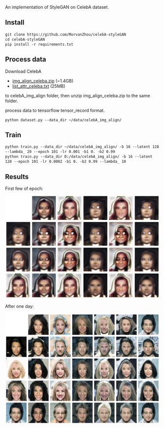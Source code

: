 An implementation of StyleGAN on CelebA dataset.

## Install 

```shell script
git clone https://github.com/MorvanZhou/celebA-styleGAN
cd celebA-styleGAN
pip install -r requirements.txt
```

## Process data
Download CelebA 

- [img_align_celeba.zip](https://drive.google.com/file/d/0B7EVK8r0v71pZjFTYXZWM3FlRnM/view?usp=sharing) (~1.4GB) 
- [list_attr_celeba.txt](https://drive.google.com/file/d/0B7EVK8r0v71pblRyaVFSWGxPY0U/view?usp=sharing) (25MB) 

to celebA_img_align folder, then unzip img_align_celeba.zip to the same folder.

process data to tensorflow tensor_record format.

```shell script
python dataset.py --data_dir ~/data/celebA_img_align/
```

## Train

```shell script
python train.py --data_dir ~/data/celebA_img_align/ -b 16 --latent 128 --lambda_ 20 --epoch 101 -lr 0.001 -b1 0. -b2 0.99
python train.py --data_dir D:/data/celebA_img_align/ -b 16 --latent 128 --epoch 101 -lr 0.0002 -b1 0. -b2 0.99 --lambda_ 10
```

## Results

First few of epoch:

![](demo/ep000t005000.png)

After one day:

![](demo/ep010t014000.png)
